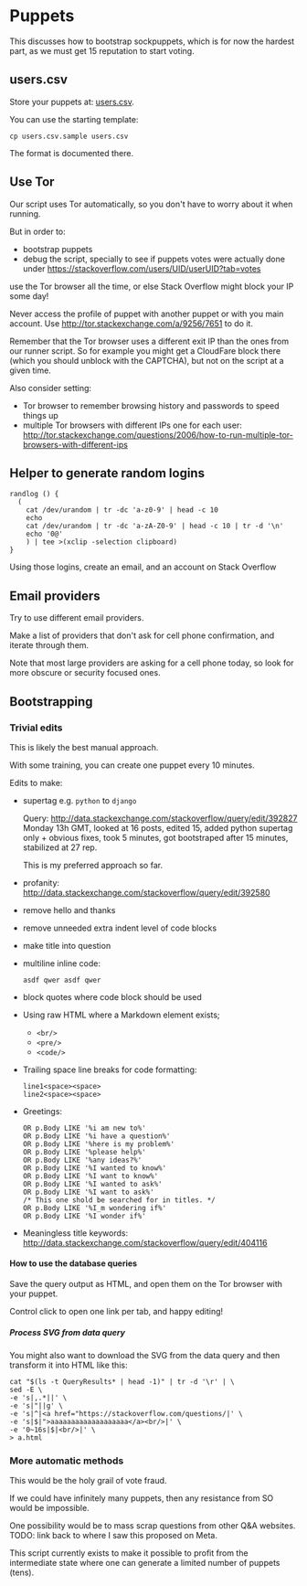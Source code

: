 # Puppets

This discusses how to bootstrap sockpuppets, which is for now the hardest part, as we must get 15 reputation to start voting.

## users.csv

Store your puppets at: [users.csv](users.csv).

You can use the starting template:

    cp users.csv.sample users.csv

The format is documented there.

## Use Tor

Our script uses Tor automatically, so you don't have to worry about it when running.

But in order to:

- bootstrap puppets
- debug the script, specially to see if puppets votes were actually done under https://stackoverflow.com/users/UID/userUID?tab=votes

use the Tor browser all the time, or else Stack Overflow might block your IP some day!

Never access the profile of puppet with another puppet or with you main account. Use <http://tor.stackexchange.com/a/9256/7651> to do it.

Remember that the Tor browser uses a different exit IP than the ones from our runner script. So for example you might get a CloudFare block there (which you should unblock with the CAPTCHA), but not on the script at a given time.

Also consider setting:

- Tor browser to remember browsing history and passwords to speed things up
- multiple Tor browsers with different IPs one for each user: <http://tor.stackexchange.com/questions/2006/how-to-run-multiple-tor-browsers-with-different-ips>

## Helper to generate random logins

    randlog () {
      (
        cat /dev/urandom | tr -dc 'a-z0-9' | head -c 10
        echo
        cat /dev/urandom | tr -dc 'a-zA-Z0-9' | head -c 10 | tr -d '\n'
        echo '0@'
        ) | tee >(xclip -selection clipboard)
    }

Using those logins, create an email, and an account on Stack Overflow

## Email providers

Try to use different email providers.

Make a list of providers that don't ask for cell phone confirmation, and iterate through them.

Note that most large providers are asking for a cell phone today, so look for more obscure or security focused ones.

## Bootstrapping

### Trivial edits

This is likely the best manual approach.

With some training, you can create one puppet every 10 minutes.

Edits to make:

-   supertag e.g. `python` to `django`

    Query: <http://data.stackexchange.com/stackoverflow/query/edit/392827> Monday 13h GMT, looked at 16 posts, edited 15, added python supertag only + obvious fixes, took 5 minutes, got bootstraped after 15 minutes, stabilized at 27 rep.

    This is my preferred approach so far.

-   profanity: <http://data.stackexchange.com/stackoverflow/query/edit/392580>

-   remove hello and thanks

-   remove unneeded extra indent level of code blocks

-   make title into question

-   multiline inline code:

    `asdf qwer
    asdf qwer`

-   block quotes where code block should be used

-   Using raw HTML where a Markdown element exists;

    - `<br/>`
    - `<pre/>`
    - `<code/>`

-   Trailing space line breaks for code formatting:

        line1<space><space>
        line2<space><space>

-   Greetings:

        OR p.Body LIKE '%i am new to%'
        OR p.Body LIKE '%i have a question%'
        OR p.Body LIKE '%here is my problem%'
        OR p.Body LIKE '%please help%'
        OR p.Body LIKE '%any ideas?%'
        OR p.Body LIKE '%I wanted to know%'
        OR p.Body LIKE '%I want to know%'
        OR p.Body LIKE '%I wanted to ask%'
        OR p.Body LIKE '%I want to ask%'
        /* This one shold be searched for in titles. */
        OR p.Body LIKE '%I_m wondering if%'
        OR p.Body LIKE '%I wonder if%'

-   Meaningless title keywords: <http://data.stackexchange.com/stackoverflow/query/edit/404116>

#### How to use the database queries

Save the query output as HTML, and open them on the Tor browser with your puppet.

Control click to open one link per tab, and happy editing!

##### Process SVG from data query

You might also want to download the SVG from the data query and then transform it into HTML like this:

    cat "$(ls -t QueryResults* | head -1)" | tr -d '\r' | \
    sed -E \
    -e 's|,.*||' \
    -e 's|"||g' \
    -e 's|^|<a href="https://stackoverflow.com/questions/|' \
    -e 's|$|">aaaaaaaaaaaaaaaaaaa</a><br/>|' \
    -e '0~16s|$|<br/>|' \
    > a.html

### More automatic methods

This would be the holy grail of vote fraud.

If we could have infinitely many puppets, then any resistance from SO would be impossible.

One possibility would be to mass scrap questions from other Q&A websites. TODO: link back to where I saw this proposed on Meta.

This script currently exists to make it possible to profit from the intermediate state where one can generate a limited number of puppets (tens).
